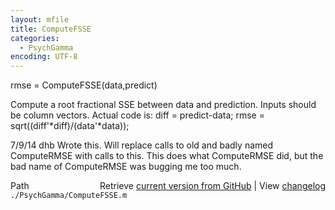 ```yaml
---
layout: mfile
title: ComputeFSSE
categories:
  - PsychGamma
encoding: UTF-8
---
```


rmse = ComputeFSSE(data,predict)

Compute a root fractional SSE between data and prediction.
Inputs should be column vectors.
Actual code is:
  diff = predict-data;
  rmse = sqrt((diff'\*diff)/(data'\*data));

7/9/14  dhb  Wrote this.  Will replace calls to old and badly named ComputeRMSE
             with calls to this.  This does what ComputeRMSE did, but the
             bad name of ComputeRMSE was bugging me too much.


<div class="code_header" style="text-align:right;">
  <span style="float:left;">Path&nbsp;&nbsp;</span> <span class="counter">Retrieve <a href=
  "https://raw.github.com/Psychtoolbox-3/Psychtoolbox-3/beta/./PsychGamma/ComputeFSSE.m">current version from GitHub</a> | View <a href=
  "https://github.com/Psychtoolbox-3/Psychtoolbox-3/commits/beta/./PsychGamma/ComputeFSSE.m">changelog</a></span>
</div>
<div class="code">
  <code>./PsychGamma/ComputeFSSE.m</code>
</div>
